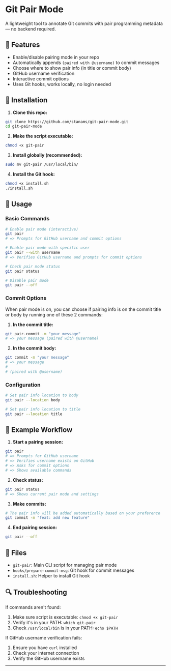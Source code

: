 # Git Pair Mode

A lightweight tool to annotate Git commits with pair programming metadata — no backend required.

## 🔧 Features

- Enable/disable pairing mode in your repo
- Automatically appends `(paired with @username)` to commit messages
- Choose where to show pair info (in title or commit body)
- GitHub username verification
- Interactive commit options
- Uses Git hooks, works locally, no login needed

## 🚀 Installation

1. **Clone this repo:**

```bash
git clone https://github.com/stanams/git-pair-mode.git
cd git-pair-mode
```

2. **Make the script executable:**

```bash
chmod +x git-pair
```

3. **Install globally (recommended):**

```bash
sudo mv git-pair /usr/local/bin/
```

4. **Install the Git hook:**

```bash
chmod +x install.sh
./install.sh
```

## 📝 Usage

### Basic Commands

```bash
# Enable pair mode (interactive)
git pair
# => Prompts for GitHub username and commit options

# Enable pair mode with specific user
git pair --with username
# => Verifies GitHub username and prompts for commit options

# Check pair mode status
git pair status

# Disable pair mode
git pair --off
```

### Commit Options

When pair mode is on, you can choose if pairing info is on the commit title or body by running one of these 2 commands:

1. **In the commit title:**

```bash
git pair-commit -m "your message"
# => your message (paired with @username)
```

2. **In the commit body:**

```bash
git commit -m "your message"
# => your message
#
# (paired with @username)
```

### Configuration

```bash
# Set pair info location to body
git pair --location body

# Set pair info location to title
git pair --location title
```

## 🧪 Example Workflow

1. **Start a pairing session:**

```bash
git pair
# => Prompts for GitHub username
# => Verifies username exists on GitHub
# => Asks for commit options
# => Shows available commands
```

2. **Check status:**

```bash
git pair status
# => Shows current pair mode and settings
```

3. **Make commits:**

```bash
# The pair info will be added automatically based on your preference
git commit -m "feat: add new feature"
```

4. **End pairing session:**

```bash
git pair --off
```

## 📁 Files

- `git-pair`: Main CLI script for managing pair mode
- `hooks/prepare-commit-msg`: Git hook for commit messages
- `install.sh`: Helper to install Git hook

## 🔍 Troubleshooting

If commands aren't found:

1. Make sure script is executable: `chmod +x git-pair`
2. Verify it's in your PATH: `which git-pair`
3. Check `/usr/local/bin` is in your PATH: `echo $PATH`

If GitHub username verification fails:

1. Ensure you have `curl` installed
2. Check your internet connection
3. Verify the GitHub username exists

---
